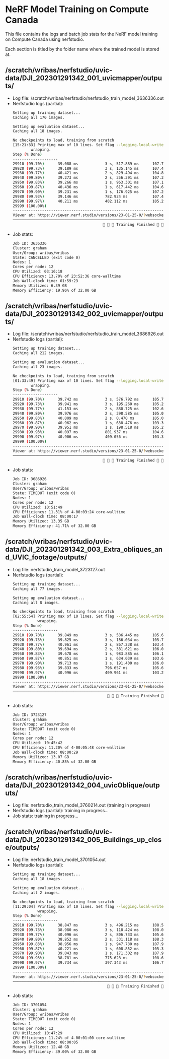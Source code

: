 # NeRF Model Training on Compute Canada

This file contains the logs and batch job stats for the NeRF model training on Compute Canada using nerfstudio.

Each section is titled by the folder name where the trained model is stored at.

## /scratch/wribas/nerfstudio/uvic-data/DJI_202301291342_001_uvicmapper/outputs/

* Log file: /scratch/wribas/nerfstudio/nerfstudio_train_model_3636336.out
* Nerfstudio logs (partial):
    ```bash
    Setting up training dataset...
    Caching all 170 images.

    Setting up evaluation dataset...
    Caching all 18 images.

    No checkpoints to load, training from scratch
    [15:21:33] Printing max of 10 lines. Set flag --logging.local-writer.max-log-size=0 to disable line        writer.py:388
            wrapping.
    Step (% Done)
    --------------------
    29910 (99.70%)      39.088 ms            3 s, 517.889 ms      107.70 K
    29920 (99.73%)      39.189 ms            3 s, 135.145 ms      107.42 K
    29930 (99.77%)      40.421 ms            2 s, 829.494 ms      104.84 K
    29940 (99.80%)      39.273 ms            2 s, 356.391 ms      107.32 K
    29950 (99.83%)      39.266 ms            1 s, 963.301 ms      107.18 K
    29960 (99.87%)      40.436 ms            1 s, 617.442 ms      104.66 K
    29970 (99.90%)      39.231 ms            1 s, 176.925 ms      107.29 K
    29980 (99.93%)      39.146 ms            782.924 ms           107.43 K
    29990 (99.97%)      40.211 ms            402.112 ms           105.24 K
    29999 (100.00%)
    ----------------------------------------------------------------------------------------------------
    Viewer at: https://viewer.nerf.studio/versions/23-01-25-0/?websocket_url=ws://localhost:7007
    ────────────────────────────────────────────────────────────────────────────────────────────────────────────────────────
                                            🎉 🎉 🎉 Training Finished 🎉 🎉 🎉
    ```
* Job stats:
    ```txt
    Job ID: 3636336
    Cluster: graham
    User/Group: wribas/wribas
    State: CANCELLED (exit code 0)
    Nodes: 1
    Cores per node: 12
    CPU Utilized: 03:16:18
    CPU Efficiency: 13.70% of 23:52:36 core-walltime
    Job Wall-clock time: 01:59:23
    Memory Utilized: 6.39 GB
    Memory Efficiency: 19.96% of 32.00 GB
    ```

## /scratch/wribas/nerfstudio/uvic-data/DJI_202301291342_002_uvicmapper/outputs/

* Log file: /scratch/wribas/nerfstudio/nerfstudio_train_model_3686926.out
* Nerfstudio logs (partial):
    ```bash
    Setting up training dataset...
    Caching all 212 images.

    Setting up evaluation dataset...
    Caching all 23 images.

    No checkpoints to load, training from scratch
    [01:33:49] Printing max of 10 lines. Set flag --logging.local-writer.max-log-size=0 to disable line        writer.py:388
            wrapping.
    Step (% Done)
    --------------------
    29910 (99.70%)      39.742 ms            3 s, 576.792 ms      105.78 K
    29920 (99.73%)      39.941 ms            3 s, 195.260 ms      105.24 K
    29930 (99.77%)      41.153 ms            2 s, 880.725 ms      102.63 K
    29940 (99.80%)      39.976 ms            2 s, 398.585 ms      105.07 K
    29950 (99.83%)      40.009 ms            2 s, 0.470 ms        105.00 K
    29960 (99.87%)      40.962 ms            1 s, 638.476 ms      103.32 K
    29970 (99.90%)      39.951 ms            1 s, 198.518 ms      105.24 K
    29980 (99.93%)      40.097 ms            801.937 ms           104.68 K
    29990 (99.97%)      40.906 ms            409.056 ms           103.30 K
    29999 (100.00%)
    ----------------------------------------------------------------------------------------------------
    Viewer at: https://viewer.nerf.studio/versions/23-01-25-0/?websocket_url=ws://localhost:7007
    ────────────────────────────────────────────────────────────────────────────────────────────────────────────────────────
                                            🎉 🎉 🎉 Training Finished 🎉 🎉 🎉
    ```
* Job stats:
    ```txt
    Job ID: 3686926
    Cluster: graham
    User/Group: wribas/wribas
    State: TIMEOUT (exit code 0)
    Nodes: 1
    Cores per node: 12
    CPU Utilized: 10:51:49
    CPU Efficiency: 11.31% of 4-00:03:24 core-walltime
    Job Wall-clock time: 08:00:17
    Memory Utilized: 13.35 GB
    Memory Efficiency: 41.71% of 32.00 GB
    ```

## /scratch/wribas/nerfstudio/uvic-data/DJI_202301291342_003_Extra_obliques_and_UVIC_footage/outputs/

* Log file: nerfstudio_train_model_3723127.out
* Nerfstudio logs (partial):
    ```bash
    Setting up training dataset...
    Caching all 77 images.

    Setting up evaluation dataset...
    Caching all 8 images.

    No checkpoints to load, training from scratch
    [02:55:54] Printing max of 10 lines. Set flag --logging.local-writer.max-log-size=0 to disable line        writer.py:388
               wrapping.
    Step (% Done)
    --------------------
    29910 (99.70%)      39.849 ms            3 s, 586.445 ms      105.68 K
    29920 (99.73%)      39.825 ms            3 s, 186.034 ms      105.75 K
    29930 (99.77%)      40.961 ms            2 s, 867.238 ms      103.41 K
    29940 (99.80%)      39.694 ms            2 s, 381.621 ms      106.07 K
    29950 (99.83%)      39.678 ms            1 s, 983.885 ms      106.10 K
    29960 (99.87%)      40.851 ms            1 s, 634.039 ms      103.68 K
    29970 (99.90%)      39.713 ms            1 s, 191.400 ms      106.06 K
    29980 (99.93%)      39.833 ms            796.657 ms           105.68 K
    29990 (99.97%)      40.996 ms            409.961 ms           103.26 K
    29999 (100.00%)
    ----------------------------------------------------------------------------------------------------
    Viewer at: https://viewer.nerf.studio/versions/23-01-25-0/?websocket_url=ws://localhost:7007
    ────────────────────────────────────────────────────────────────────────────────────────────────────────────────────────
                                              🎉 🎉 🎉 Training Finished 🎉 🎉 🎉
    ```
* Job stats:
    ```txt
    Job ID: 3723127
    Cluster: graham
    User/Group: wribas/wribas
    State: TIMEOUT (exit code 0)
    Nodes: 1
    Cores per node: 12
    CPU Utilized: 10:45:42
    CPU Efficiency: 11.20% of 4-00:05:48 core-walltime
    Job Wall-clock time: 08:00:29
    Memory Utilized: 13.07 GB
    Memory Efficiency: 40.85% of 32.00 GB
    ```
## /scratch/wribas/nerfstudio/uvic-data/DJI_202301291342_004_uvicOblique/outputs/

* Log file: nerfstudio_train_model_3760214.out (training in progress)
* Nerfstudio logs (partial):
    training in progress...
* Job stats:
    training in progress...

## /scratch/wribas/nerfstudio/uvic-data/DJI_202301291342_005_Buildings_up_close/outputs/

* Log file: nerfstudio_train_model_3701054.out
* Nerfstudio logs (partial):
    ```bash
    Setting up training dataset...
    Caching all 18 images.

    Setting up evaluation dataset...
    Caching all 2 images.

    No checkpoints to load, training from scratch
    [11:29:04] Printing max of 10 lines. Set flag --logging.local-writer.max-log-size=0 to disable line        writer.py:388
               wrapping.
    Step (% Done)
    --------------------
    29910 (99.70%)      38.847 ms            3 s, 496.215 ms      108.50 K
    29920 (99.73%)      38.980 ms            3 s, 118.424 ms      108.03 K
    29930 (99.77%)      40.096 ms            2 s, 806.733 ms      105.67 K
    29940 (99.80%)      38.852 ms            2 s, 331.118 ms      108.31 K
    29950 (99.83%)      38.956 ms            1 s, 947.780 ms      107.93 K
    29960 (99.87%)      40.221 ms            1 s, 608.852 ms      105.31 K
    29970 (99.90%)      39.043 ms            1 s, 171.302 ms      107.97 K
    29980 (99.93%)      38.781 ms            775.628 ms           108.63 K
    29990 (99.97%)      39.734 ms            397.343 ms           106.77 K
    29999 (100.00%)
    ----------------------------------------------------------------------------------------------------
    Viewer at: https://viewer.nerf.studio/versions/23-01-25-0/?websocket_url=ws://localhost:7007
    ────────────────────────────────────────────────────────────────────────────────────────────────────────────────────────
                                              🎉 🎉 🎉 Training Finished 🎉 🎉 🎉
    ```
* Job stats:
    ```txt
    Job ID: 3701054
    Cluster: graham
    User/Group: wribas/wribas
    State: TIMEOUT (exit code 0)
    Nodes: 1
    Cores per node: 12
    CPU Utilized: 10:47:29
    CPU Efficiency: 11.24% of 4-00:01:00 core-walltime
    Job Wall-clock time: 08:00:05
    Memory Utilized: 12.48 GB
    Memory Efficiency: 39.00% of 32.00 GB
    ```
